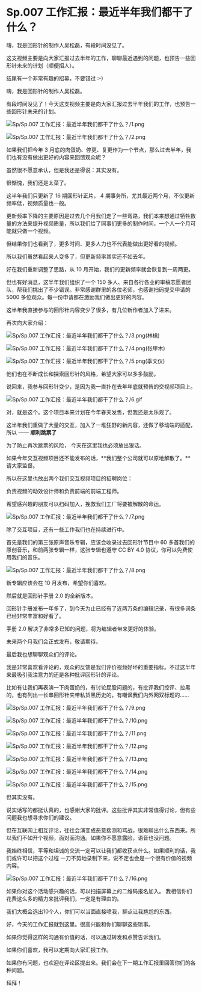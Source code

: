 # Sp.007 工作汇报：最近半年我们都干了什么？

嗨，我是回形针的制作人吴松磊，有段时间没见了。

这支视频主要是向大家汇报过去半年的工作，聊聊最近遇到的问题，也预告一些回形针未来的计划（顺便招人）。

结尾有一个非常有趣的招募，不要错过 :-)

嗨，我是回形针的制作人吴松磊。

有段时间没见了！今天这支视频主要是向大家汇报过去半年我们的工作，也预告一些回形针未来的计划。

![Sp/Sp.007 工作汇报：最近半年我们都干了什么？/1.png](https://cdn.jsdelivr.net/gh/just-prog/static/image/Sp/Sp.007%20工作汇报：最近半年我们都干了什么？/1.png)

![Sp/Sp.007 工作汇报：最近半年我们都干了什么？/2.png](https://cdn.jsdelivr.net/gh/just-prog/static/image/Sp/Sp.007%20工作汇报：最近半年我们都干了什么？/2.png)

如果我们把今年 3 月底的肉蛋奶、停更、复更作为一个节点，那么过去半年，我们也有没有做出更好的内容来回馈观众呢？

虽然很不愿意承认，但是我还是得说：其实没有。

很惭愧，我们还是太菜了。

这半年我们只更新了 16 期回形针正片， 4 期事务所，尤其最近两个月，不仅更新频率低，视频质量也一般。

更新频率下降的主要原因是过去几个月我们走了一些弯路，我们本来想通过牺牲数量的方法来提升视频质量，所以我们给了同事们更多的制作时间，一个人一个月可能就只做一个视频。

但结果你们也看到了，更多时间、更多人力也不代表能做出更好看的视频。

所以我们虽然看起来人变多了，但更新频率其实还不如去年。

好在我们重新调整了思路，从 10 月开始，我们的更新频率就会恢复到一周两更。

但也有好消息，这半年我们组织了一个 150 多人、来自各行各业的审稿志愿者团队，帮我们挑出了不少错误。非常感谢群里的各位老师，也感谢扫码提交申请的 5000 多位观众。每一份申请都在激励我们做出更好的内容。

这半年我直接参与的回形针内容变少了很多，有几位新作者加入了进来。

再次向大家介绍：

![Sp/Sp.007 工作汇报：最近半年我们都干了什么？/3.png(林檎)](https://cdn.jsdelivr.net/gh/just-prog/static/image/Sp/Sp.007%20工作汇报：最近半年我们都干了什么？/3.png)

![Sp/Sp.007 工作汇报：最近半年我们都干了什么？/4.png(张甲木)](https://cdn.jsdelivr.net/gh/just-prog/static/image/Sp/Sp.007%20工作汇报：最近半年我们都干了什么？/4.png)

![Sp/Sp.007 工作汇报：最近半年我们都干了什么？/5.png(季文仪)](https://cdn.jsdelivr.net/gh/just-prog/static/image/Sp/Sp.007%20工作汇报：最近半年我们都干了什么？/5.png)

他们也在不断成长和探索回形针的风格，希望大家可以多多鼓励。

说回来，我参与回形针变少，是因为我一直扑在去年年底就预告的交视频项目上。

![Sp/Sp.007 工作汇报：最近半年我们都干了什么？/6.gif](https://cdn.jsdelivr.net/gh/just-prog/static/image/Sp/Sp.007%20工作汇报：最近半年我们都干了什么？/6.gif)

对，就是这个。这个项目本来计划在今年春天发售，但我还是太乐观了。

这半年我们重做了大量的交互，加入了一堆狂野的新内容，还做了移动端的适配，所以 —— **顺利跳票了**

为了防止再次跳票的风险， 今天在这里我也必须放出狠话。

如果今年交互视频项目还不能发布的话，**我们整个公司就可以原地解散了。**请大家监督。

所以在这里也放出两个我们交互视频项目的招聘岗位：

负责视频的动效设计师和负责前端的前端工程师。

希望感兴趣的朋友可以扫码加入，挽救我们工厂将要被解散的命运。

![Sp/Sp.007 工作汇报：最近半年我们都干了什么？/7.png](https://cdn.jsdelivr.net/gh/just-prog/static/image/Sp/Sp.007%20工作汇报：最近半年我们都干了什么？/7.png)

除了交互项目，还有一些工作我们也在持续进行中。

首先是我们的第三张原声音乐专辑，应该会收录过去回形针节目中 60 多首我们的原创音乐，和前两张专辑一样，这张专辑也遵守 CC BY 4.0 协议，你可以免费使用我们的音乐。

![Sp/Sp.007 工作汇报：最近半年我们都干了什么？/8.png](https://cdn.jsdelivr.net/gh/just-prog/static/image/Sp/Sp.007%20工作汇报：最近半年我们都干了什么？/8.png)

新专辑应该会在 10 月发布，希望你们喜欢。

然后就是回形针手册 2.0 的全新版本。

回形针手册发布一年多了，到今天为止已经有了近两万条的编辑记录，有很多词条已经非常丰富和好看了。

手册 2.0 解决了非常多已知的问题，将为编辑者带来更好的体验。

未来两个月我们会正式发布，敬请期待。

最后我也想聊聊观众们的评论。

我是非常喜欢看评论的，观众的反馈是我们评价视频好坏的重要指标。不过这半年来最吸引我注意力的还是各种批评回形针的评论。

比如有让我们再表演一下肉蛋奶的，有讨论屁股问题的，有批评我们控评、拉黑的，也有列出一长串回形针夹带私货黑历史的，有嘲讽我们内外网双标题的……

![Sp/Sp.007 工作汇报：最近半年我们都干了什么？/9.png](https://cdn.jsdelivr.net/gh/just-prog/static/image/Sp/Sp.007%20工作汇报：最近半年我们都干了什么？/9.png)

![Sp/Sp.007 工作汇报：最近半年我们都干了什么？/10.png](https://cdn.jsdelivr.net/gh/just-prog/static/image/Sp/Sp.007%20工作汇报：最近半年我们都干了什么？/10.png)

![Sp/Sp.007 工作汇报：最近半年我们都干了什么？/11.png](https://cdn.jsdelivr.net/gh/just-prog/static/image/Sp/Sp.007%20工作汇报：最近半年我们都干了什么？/11.png)

![Sp/Sp.007 工作汇报：最近半年我们都干了什么？/12.png](https://cdn.jsdelivr.net/gh/just-prog/static/image/Sp/Sp.007%20工作汇报：最近半年我们都干了什么？/12.png)

![Sp/Sp.007 工作汇报：最近半年我们都干了什么？/13.png](https://cdn.jsdelivr.net/gh/just-prog/static/image/Sp/Sp.007%20工作汇报：最近半年我们都干了什么？/13.png)

![Sp/Sp.007 工作汇报：最近半年我们都干了什么？/14.png](https://cdn.jsdelivr.net/gh/just-prog/static/image/Sp/Sp.007%20工作汇报：最近半年我们都干了什么？/14.png)

![Sp/Sp.007 工作汇报：最近半年我们都干了什么？/15.png](https://cdn.jsdelivr.net/gh/just-prog/static/image/Sp/Sp.007%20工作汇报：最近半年我们都干了什么？/15.png)

但其实没有。

说实话写的都挺认真的，也感谢大家的批评。这些批评其实非常值得讨论，但有些问题我也想寻求你们的建议。

但在互联网上相互评论，往往会演变成恶意揣测和骂战，很难聊出什么东西来。所以我们不如开个视频，面对面沟通。如果你不愿意露脸，语音也没问题。

我始终相信，平等和坦诚的交流一定可以让我们都收获点什么。如果顺利的话，我们或许可以把这个过程 一刀不剪地录制下来，说不定也会是一个很有价值的视频内容。

![Sp/Sp.007 工作汇报：最近半年我们都干了什么？/16.png](https://cdn.jsdelivr.net/gh/just-prog/static/image/Sp/Sp.007%20工作汇报：最近半年我们都干了什么？/16.png)

如果你对这个活动感兴趣的话，可以扫描屏幕上的二维码报名加入。 我相信你们花费这么多的精力来批评我们，一定是有理由的。

我们大概会选出10个人，你们可以当面直接喷我，聊点让我尴尬的东西。

好，今天的工作汇报就到这里。很高兴能和你们聊聊这些琐事。

如果你觉得这样的沟通有价值的话，可以通过转发和点赞告诉我们。

如果你们喜欢，我可以定期向大家汇报工作。

如果你有问题，也欢迎在评论区提出来。我们会在下一期工作汇报里回答你们的各种问题。

拜拜！
